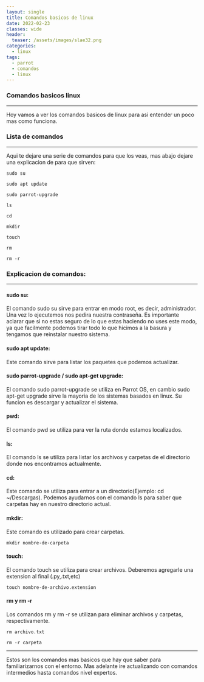 ```yaml
---
layout: single
title: Comandos basicos de linux
date: 2022-02-23
classes: wide
header:
  teaser: /assets/images/slae32.png
categories:
  - linux
tags:
  - parrot
  - comandos
  - linux
---
```


### Comandos basicos linux
-----------------------------
Hoy vamos a ver los comandos basicos de linux para asi entender un poco mas como funciona.

### Lista de comandos
----------------------
Aqui te dejare una serie de comandos para que los veas, mas abajo dejare una explicacion de para que sirven:

```
sudo su

sudo apt update

sudo parrot-upgrade

ls

cd

mkdir

touch

rm

rm -r
```

### Explicacion de comandos:
----------------------------

#### sudo su:

El comando sudo su sirve para entrar en modo root, es decir, administrador. Una vez lo ejecutemos nos pedira nuestra contraseña. Es importante aclarar que si no estas seguro de lo que estas haciendo no uses este modo, ya que facilmente podemos tirar todo lo que hicimos a la basura y tengamos que reinstalar nuestro sistema.


#### sudo apt update:

Este comando sirve para listar los paquetes que podemos actualizar.


#### sudo parrot-upgrade / sudo apt-get upgrade:

El comando sudo parrot-upgrade se utiliza en Parrot OS, en cambio sudo apt-get upgrade sirve la mayoria de los sistemas basados en linux. Su funcion es descargar y actualizar el sistema.


#### pwd:

El comando pwd se utiliza para ver la ruta donde estamos localizados.


#### ls:

El comando ls se utiliza para listar los archivos y carpetas de el directorio donde nos encontramos actualmente.


#### cd:
Este comando se utiliza para entrar a un directorio(Ejemplo: cd ~/Descargas). Podemos ayudarnos con el comando ls para saber que carpetas hay en nuestro directorio actual.


#### mkdir: 

Este comando es utilizado para crear carpetas. 
```
mkdir nombre-de-carpeta
```

#### touch:

El comando touch se utiliza para crear archivos. Deberemos agregarle una extension al final (.py,.txt,etc)
```
touch nombre-de-archivo.extension
```

#### rm y rm -r

Los comandos rm y rm -r se utilizan para eliminar archivos y carpetas, respectivamente.

```
rm archivo.txt

rm -r carpeta
```
-----------------------------------

Estos son los comandos mas basicos que hay que saber para familiarizarnos con el entorno. Mas adelante ire actualizando con comandos intermedios hasta comandos nivel expertos.

